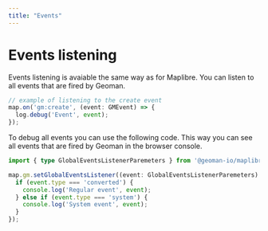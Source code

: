 ```yaml
---
title: "Events"
---
```


# Events listening

Events listening is avaiable the same way as for Maplibre. You can listen to all events that are fired by Geoman. 
```typescript
// example of listening to the create event
map.on('gm:create', (event: GMEvent) => {
  log.debug('Event', event);
});
```

To debug all events you can use the following code. This way you can see all events that are fired by Geoman in the browser console.
```typescript
import { type GlobalEventsListenerParemeters } from '@geoman-io/maplibre-geoman-pro';

map.gm.setGlobalEventsListener((event: GlobalEventsListenerParemeters) => {
  if (event.type === 'converted') {
    console.log('Regular event', event);
  } else if (event.type === 'system') {
    console.log('System event', event);
  }
});

```
